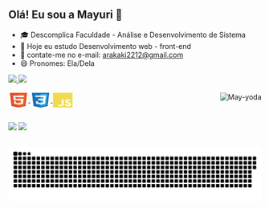 ## Olá! Eu sou a Mayuri 👋
- 🎓    Descomplica Faculdade - Análise e Desenvolvimento de Sistema
- 🔭 Hoje eu estudo Desenvolvimento web - front-end
- 💬 contate-me no e-mail: arakaki2212@gmail.com
- 😄 Pronomes: Ela/Dela

 <div>
  <a href="https://github.com/arakaki-code">
  <img height="160em" src="https://github-readme-stats.vercel.app/api?username=arakaki-code&show_icons=true&theme=midnight-purple&include_all_commits=true&count_private=true"/>
  <img height="160em" src="https://github-readme-stats.vercel.app/api/top-langs/?username=arakaki-code&layout=compact&langs_count=7&theme=midnight-purple"/>
</div>
  
 <div style="display: inline_block"><br>
  <img align="center" alt="May-HTML" height="30" width="40" src="https://raw.githubusercontent.com/devicons/devicon/master/icons/html5/html5-original.svg">
  <img align="center" alt="May-CSS" height="30" width="40" src="https://raw.githubusercontent.com/devicons/devicon/master/icons/css3/css3-original.svg">
  <img align="center" alt="May-Js" height="30" width="40" src="https://raw.githubusercontent.com/devicons/devicon/master/icons/javascript/javascript-plain.svg">
  <img align="right" alt="May-yoda" src="https://cdn.discordapp.com/attachments/795358919417397249/825430589581688872/hi.gif">

   
   
   
   ##
  
</div>
  
<div>

  <a href = "mailto:arakaki2212@gmail.com"><img src="https://img.shields.io/badge/-Gmail-%23333?style=for-the-badge&logo=gmail&logoColor=white" target="_blank"></a>
  <a href="https://br.linkedin.com/in/mayuri-arakaki-63ba4613a" target="_blank"><img src="https://img.shields.io/badge/-LinkedIn-%230077B5?style=for-the-badge&logo=linkedin&logoColor=white" target="_blank"></a>   
##
</div>
  
  ![Snake animation](https://github.com/arakaki-code/arakaki-code/blob/output/github-contribution-grid-snake.svg)
